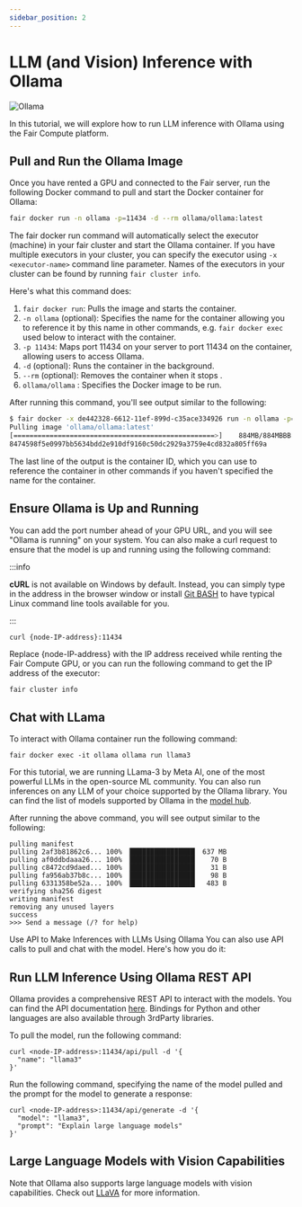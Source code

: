 ```yaml
---
sidebar_position: 2
---
```


# LLM (and Vision) Inference with Ollama 

<div>
<img src={require("/static/img/llama.png").default} alt="Ollama"/>
</div>


In this tutorial, we will explore how to run LLM inference with Ollama using the Fair Compute platform.

## Pull and Run the Ollama Image

Once you have rented a GPU and connected to the Fair server, run the 
following Docker command to pull and start the Docker container for Ollama:

```bash
fair docker run -n ollama -p=11434 -d --rm ollama/ollama:latest
```

The fair docker run command will automatically select the executor (machine)
in your fair cluster and start the Ollama container. If you have multiple executors
in your cluster, you can specify the executor using `-x <executor-name>`
command line parameter. Names of the executors in your cluster
can be found by running `fair cluster info`.

Here's what this command does:

1. `fair docker run`: Pulls the image and starts the container.
2. `-n ollama` (optional): Specifies the name for the container
allowing you to reference it by this name in other commands,
e.g. `fair docker exec` used below to interact with the container.
3. `-p 11434`: Maps port 11434 on your server to port 11434 on the container, allowing users to access Ollama.
4. `-d` (optional): Runs the container in the background.
5. `--rm` (optional): Removes the container when it stops .
6. `ollama/ollama` : Specifies the Docker image to be run.

After running this command, you'll see output similar to the following:

```bash
$ fair docker -x de442328-6612-11ef-899d-c35ace334926 run -n ollama -p=11434 -d --rm ollama/ollama:latest
Pulling image 'ollama/ollama:latest'
[==================================================>]    884MB/884MBBB
8474598f5e0997bb5634bdd2e910df9160c50dc2929a3759e4cd832a805ff69a
```

The last line of the output is the container ID, which you can use to reference the container in other commands
if you haven't specified the name for the container.

## Ensure Ollama is Up and Running

You can add the port number ahead of your GPU URL, and you will see 
"Ollama is running" on your system. You can also make a curl request
to ensure that the model is up and running using the following command:

:::info

**cURL** is not available on Windows by default. Instead, you can simply type in
the address in the browser window or install [Git BASH](https://gitforwindows.org/)
to have typical Linux command line tools available for you.

:::

```bash
curl {node-IP-address}:11434
```

Replace {node-IP-address} with the IP address received while renting the
Fair Compute GPU, or you can run the following command to get the IP address of the executor:

```shell
fair cluster info
```

## Chat with LLama

To interact with Ollama container run the following command:

```shell
fair docker exec -it ollama ollama run llama3
```

For this tutorial, we are running LLama-3 by Meta AI, one of the most powerful 
LLMs in the open-source ML community. You can also run inferences on any LLM of
your choice supported by the Ollama library. You can find the list of models 
supported by Ollama in the [model hub](https://ollama.com/library).

After running the above command, you will see output similar to the following:

```shell
pulling manifest 
pulling 2af3b81862c6... 100% ▕████████████████▏ 637 MB                         
pulling af0ddbdaaa26... 100% ▕████████████████▏   70 B                         
pulling c8472cd9daed... 100% ▕████████████████▏   31 B                         
pulling fa956ab37b8c... 100% ▕████████████████▏   98 B                         
pulling 6331358be52a... 100% ▕████████████████▏  483 B                         
verifying sha256 digest 
writing manifest 
removing any unused layers 
success 
>>> Send a message (/? for help)
```

Use API to Make Inferences with LLMs Using Ollama
You can also use API calls to pull and chat with the model. Here's how you do it:

## Run LLM Inference Using Ollama REST API

Ollama provides a comprehensive REST API to interact with the models.
You can find the API documentation [here](https://github.com/ollama/ollama/blob/main/docs/api.md).
Bindings for Python and other languages are also available through 3rdParty libraries.

To pull the model, run the following command:

```shell
curl <node-IP-address>:11434/api/pull -d '{ 
  "name": "llama3"
}'
```

Run the following command, specifying the name of the model pulled and the prompt for the model to generate a response:

```shell
curl <node-IP-address>:11434/api/generate -d '{
  "model": "llama3",
  "prompt": "Explain large language models"
}'  
```

## Large Language Models with Vision Capabilities

Note that Ollama also supports large language models with vision capabilities.
Check out [LLaVA](https://ollama.com/library/llava) for more information.
